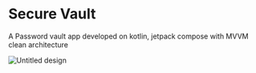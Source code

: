 # Secure Vault
A Password vault app developed on kotlin, jetpack compose with MVVM clean architecture

![Untitled design](https://user-images.githubusercontent.com/51921201/183724069-780eab35-c297-40fd-a321-c0a5592678ef.png)
